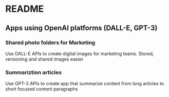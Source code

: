 # README

## Apps using OpenAI platforms (DALL-E, GPT-3)

### Shared photo folders for Marketing
Use DALL-E APIs to create digital images for marketing teams. Stored, versioning and shared images easier

### Summariztion articles
Use GPT-3 APIs to create app that summarize content from long articles to short focused content paragraphs
